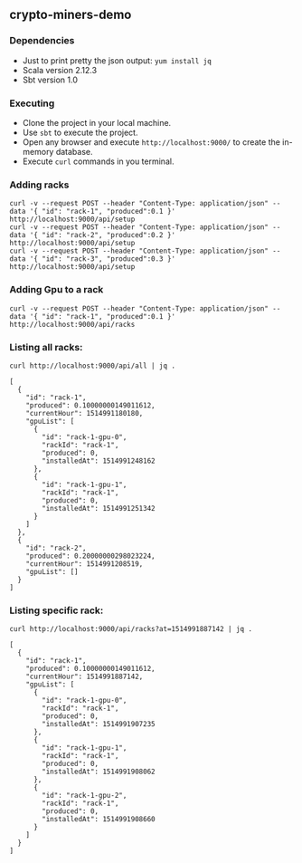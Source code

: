 ## crypto-miners-demo

### Dependencies
 - Just to print pretty the json output: `yum install jq`
 - Scala version 2.12.3
 - Sbt version 1.0

### Executing
 - Clone the project in your local machine.
 - Use `sbt` to execute the project.
 - Open any browser and execute `http://localhost:9000/` to create the in-memory database.
 - Execute `curl` commands in you terminal.

### Adding racks
```
curl -v --request POST --header "Content-Type: application/json" --data '{ "id": "rack-1", "produced":0.1 }' http://localhost:9000/api/setup
curl -v --request POST --header "Content-Type: application/json" --data '{ "id": "rack-2", "produced":0.2 }' http://localhost:9000/api/setup
curl -v --request POST --header "Content-Type: application/json" --data '{ "id": "rack-3", "produced":0.3 }' http://localhost:9000/api/setup
```

### Adding Gpu to a rack
```
curl -v --request POST --header "Content-Type: application/json" --data '{ "id": "rack-1", "produced":0.1 }' http://localhost:9000/api/racks
```

### Listing all racks:
`curl http://localhost:9000/api/all | jq .`
```
[
  {
    "id": "rack-1",
    "produced": 0.10000000149011612,
    "currentHour": 1514991180180,
    "gpuList": [
      {
        "id": "rack-1-gpu-0",
        "rackId": "rack-1",
        "produced": 0,
        "installedAt": 1514991248162
      },
      {
        "id": "rack-1-gpu-1",
        "rackId": "rack-1",
        "produced": 0,
        "installedAt": 1514991251342
      }
    ]
  },
  {
    "id": "rack-2",
    "produced": 0.20000000298023224,
    "currentHour": 1514991208519,
    "gpuList": []
  }
]
```

### Listing specific rack:
`curl http://localhost:9000/api/racks?at=1514991887142 | jq .`
```
[
  {
    "id": "rack-1",
    "produced": 0.10000000149011612,
    "currentHour": 1514991887142,
    "gpuList": [
      {
        "id": "rack-1-gpu-0",
        "rackId": "rack-1",
        "produced": 0,
        "installedAt": 1514991907235
      },
      {
        "id": "rack-1-gpu-1",
        "rackId": "rack-1",
        "produced": 0,
        "installedAt": 1514991908062
      },
      {
        "id": "rack-1-gpu-2",
        "rackId": "rack-1",
        "produced": 0,
        "installedAt": 1514991908660
      }
    ]
  }
]
```




